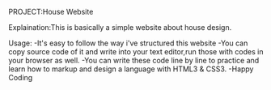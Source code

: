PROJECT:House Website

Explaination:This is basically a simple website about house design.

Usage: 
  -It's easy to follow the way i've structured this website
  -You can copy source code of it and write into your text editor,run those with codes in your browser as well.
  -You can write these code line by line to practice and learn how to markup and design a language with HTML3 & CSS3.
  -Happy Coding